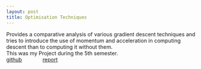 ```yaml
---
layout: post
title: Optimisation Techniques
---
```


Provides a comparative analysis of various gradient descent techniques and tries to introduce the use of momentum and acceleration in computing descent than to computing it without them. <br>
This was my Project during the 5th semester.<br>
[github](https://github.com/shashank98giri/Optimisation-Project) &nbsp;&nbsp;&nbsp;&nbsp;&nbsp;&nbsp;&nbsp;&nbsp;&nbsp;&nbsp;&nbsp;&nbsp; [report]({{site.baseurl}}/docs/report_optimisation.pdf)
